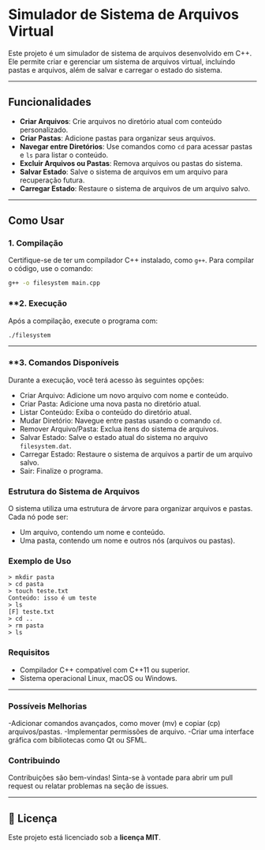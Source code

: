 # Simulador de Sistema de Arquivos Virtual

Este projeto é um simulador de sistema de arquivos desenvolvido em C++. Ele permite criar e gerenciar um sistema de arquivos virtual, incluindo pastas e arquivos, além de salvar e carregar o estado do sistema.

---

## **Funcionalidades**

- **Criar Arquivos**: Crie arquivos no diretório atual com conteúdo personalizado.
- **Criar Pastas**: Adicione pastas para organizar seus arquivos.
- **Navegar entre Diretórios**: Use comandos como `cd` para acessar pastas e `ls` para listar o conteúdo.
- **Excluir Arquivos ou Pastas**: Remova arquivos ou pastas do sistema.
- **Salvar Estado**: Salve o sistema de arquivos em um arquivo para recuperação futura.
- **Carregar Estado**: Restaure o sistema de arquivos de um arquivo salvo.

---

## **Como Usar**

### **1. Compilação**
Certifique-se de ter um compilador C++ instalado, como `g++`. Para compilar o código, use o comando:

```bash
g++ -o filesystem main.cpp
```
### **2. Execução
Após a compilação, execute o programa com:

```bash
./filesystem
```
---
### **3. Comandos Disponíveis
Durante a execução, você terá acesso às seguintes opções:

- Criar Arquivo: Adicione um novo arquivo com nome e conteúdo.
- Criar Pasta: Adicione uma nova pasta no diretório atual.
- Listar Conteúdo: Exiba o conteúdo do diretório atual.
- Mudar Diretório: Navegue entre pastas usando o comando `cd`.
- Remover Arquivo/Pasta: Exclua itens do sistema de arquivos.
- Salvar Estado: Salve o estado atual do sistema no arquivo `filesystem.dat`.
- Carregar Estado: Restaure o sistema de arquivos a partir de um arquivo salvo.
- Sair: Finalize o programa.


### Estrutura do Sistema de Arquivos

O sistema utiliza uma estrutura de árvore para organizar arquivos e pastas. Cada nó pode ser:

- Um arquivo, contendo um nome e conteúdo.
- Uma pasta, contendo um nome e outros nós (arquivos ou pastas).

### Exemplo de Uso
```
> mkdir pasta
> cd pasta
> touch teste.txt
Conteúdo: isso é um teste
> ls
[F] teste.txt
> cd ..
> rm pasta
> ls

```

### Requisitos
- Compilador C++ compatível com C++11 ou superior.
- Sistema operacional Linux, macOS ou Windows.

---

### Possíveis Melhorias
-Adicionar comandos avançados, como mover (mv) e copiar (cp) arquivos/pastas.
-Implementar permissões de arquivo.
-Criar uma interface gráfica com bibliotecas como Qt ou SFML.

### Contribuindo
Contribuições são bem-vindas! Sinta-se à vontade para abrir um pull request ou relatar problemas na seção de issues.

---

## 📜 Licença
Este projeto está licenciado sob a **licença MIT**.
